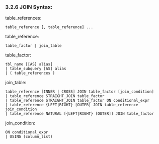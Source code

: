### 3.2.6 JOIN Syntax:  



table_references:  

    table_reference [, table_reference] ...
 

table_reference:  

    table_factor | join_table

 

table_factor:  

    tbl_name [[AS] alias] 
    | table_subquery [AS] alias
    | ( table_references )

 

join_table:  

    table_reference [INNER | CROSS] JOIN table_factor [join_condition]
    | table_reference STRAIGHT_JOIN table_factor
    | table_reference STRAIGHT_JOIN table_factor ON conditional_expr
    | table_reference {LEFT|RIGHT} [OUTER] JOIN table_reference join_condition
    | table_reference NATURAL [{LEFT|RIGHT} [OUTER]] JOIN table_factor

 

join_condition:  

    ON conditional_expr
    | USING (column_list)
